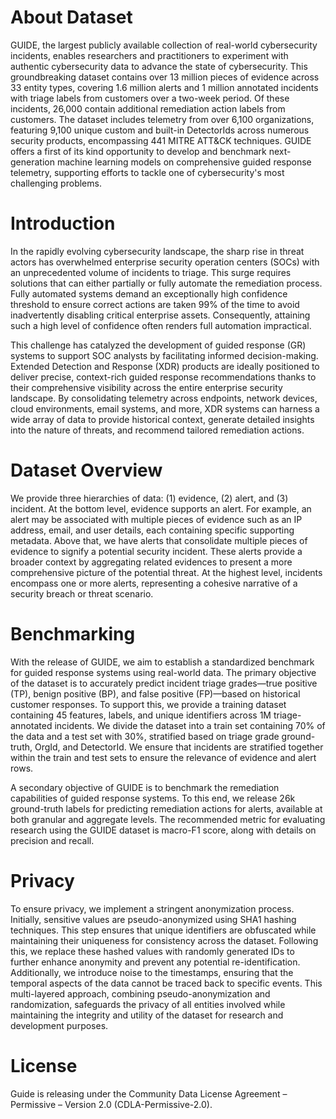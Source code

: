 # About Dataset

GUIDE, the largest publicly available collection of real-world cybersecurity incidents, enables researchers and practitioners to experiment with authentic cybersecurity data to advance the state of cybersecurity. This groundbreaking dataset contains over 13 million pieces of evidence across 33 entity types, covering 1.6 million alerts and 1 million annotated incidents with triage labels from customers over a two-week period. Of these incidents, 26,000 contain additional remediation action labels from customers. The dataset includes telemetry from over 6,100 organizations, featuring 9,100 unique custom and built-in DetectorIds across numerous security products, encompassing 441 MITRE ATT&CK techniques. GUIDE offers a first of its kind opportunity to develop and benchmark next-generation machine learning models on comprehensive guided response telemetry, supporting efforts to tackle one of cybersecurity's most challenging problems.


# Introduction
In the rapidly evolving cybersecurity landscape, the sharp rise in threat actors has overwhelmed enterprise security operation centers (SOCs) with an unprecedented volume of incidents to triage. This surge requires solutions that can either partially or fully automate the remediation process. Fully automated systems demand an exceptionally high confidence threshold to ensure correct actions are taken 99% of the time to avoid inadvertently disabling critical enterprise assets. Consequently, attaining such a high level of confidence often renders full automation impractical.

This challenge has catalyzed the development of guided response (GR) systems to support SOC analysts by facilitating informed decision-making. Extended Detection and Response (XDR) products are ideally positioned to deliver precise, context-rich guided response recommendations thanks to their comprehensive visibility across the entire enterprise security landscape. By consolidating telemetry across endpoints, network devices, cloud environments, email systems, and more, XDR systems can harness a wide array of data to provide historical context, generate detailed insights into the nature of threats, and recommend tailored remediation actions.

# Dataset Overview
We provide three hierarchies of data: (1) evidence, (2) alert, and (3) incident. At the bottom level, evidence supports an alert. For example, an alert may be associated with multiple pieces of evidence such as an IP address, email, and user details, each containing specific supporting metadata. Above that, we have alerts that consolidate multiple pieces of evidence to signify a potential security incident. These alerts provide a broader context by aggregating related evidences to present a more comprehensive picture of the potential threat. At the highest level, incidents encompass one or more alerts, representing a cohesive narrative of a security breach or threat scenario.

# Benchmarking
With the release of GUIDE, we aim to establish a standardized benchmark for guided response systems using real-world data. The primary objective of the dataset is to accurately predict incident triage grades—true positive (TP), benign positive (BP), and false positive (FP)—based on historical customer responses. To support this, we provide a training dataset containing 45 features, labels, and unique identifiers across 1M triage-annotated incidents. We divide the dataset into a train set containing 70% of the data and a test set with 30%, stratified based on triage grade ground-truth, OrgId, and DetectorId. We ensure that incidents are stratified together within the train and test sets to ensure the relevance of evidence and alert rows.

A secondary objective of GUIDE is to benchmark the remediation capabilities of guided response systems. To this end, we release 26k ground-truth labels for predicting remediation actions for alerts, available at both granular and aggregate levels. The recommended metric for evaluating research using the GUIDE dataset is macro-F1 score, along with details on precision and recall.

# Privacy
To ensure privacy, we implement a stringent anonymization process. Initially, sensitive values are pseudo-anonymized using SHA1 hashing techniques. This step ensures that unique identifiers are obfuscated while maintaining their uniqueness for consistency across the dataset. Following this, we replace these hashed values with randomly generated IDs to further enhance anonymity and prevent any potential re-identification. Additionally, we introduce noise to the timestamps, ensuring that the temporal aspects of the data cannot be traced back to specific events. This multi-layered approach, combining pseudo-anonymization and randomization, safeguards the privacy of all entities involved while maintaining the integrity and utility of the dataset for research and development purposes.

# License
Guide is releasing under the Community Data License Agreement – Permissive – Version 2.0 (CDLA-Permissive-2.0).
